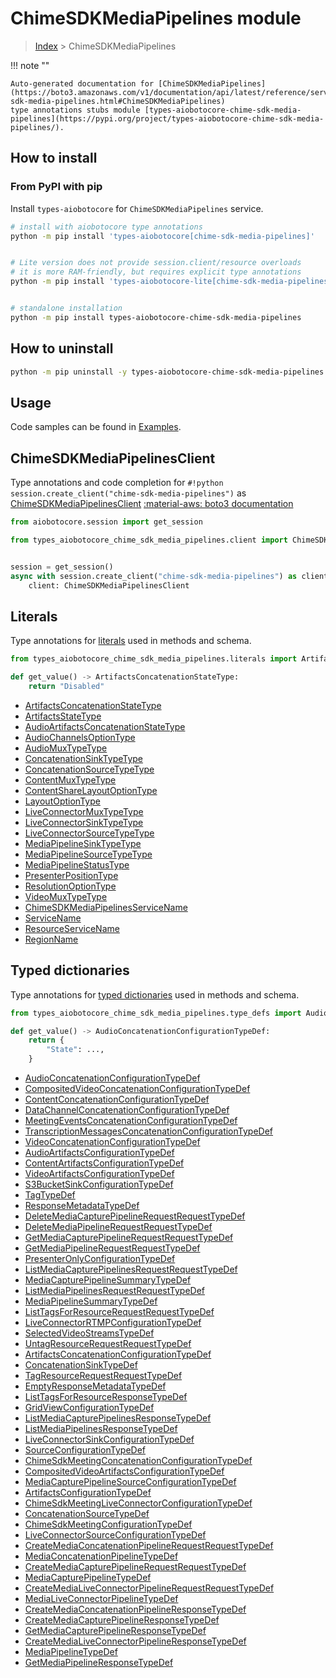 # ChimeSDKMediaPipelines module

> [Index](../README.md) > ChimeSDKMediaPipelines


!!! note ""

    Auto-generated documentation for [ChimeSDKMediaPipelines](https://boto3.amazonaws.com/v1/documentation/api/latest/reference/services/chime-sdk-media-pipelines.html#ChimeSDKMediaPipelines)
    type annotations stubs module [types-aiobotocore-chime-sdk-media-pipelines](https://pypi.org/project/types-aiobotocore-chime-sdk-media-pipelines/).

## How to install



### From PyPI with pip

Install `types-aiobotocore` for `ChimeSDKMediaPipelines` service.

```bash
# install with aiobotocore type annotations
python -m pip install 'types-aiobotocore[chime-sdk-media-pipelines]'


# Lite version does not provide session.client/resource overloads
# it is more RAM-friendly, but requires explicit type annotations
python -m pip install 'types-aiobotocore-lite[chime-sdk-media-pipelines]'


# standalone installation
python -m pip install types-aiobotocore-chime-sdk-media-pipelines
```



## How to uninstall

```bash
python -m pip uninstall -y types-aiobotocore-chime-sdk-media-pipelines
```

## Usage

Code samples can be found in [Examples](./usage.md).

## ChimeSDKMediaPipelinesClient

Type annotations and code completion for  `#!python session.create_client("chime-sdk-media-pipelines")` as [ChimeSDKMediaPipelinesClient](./client.md)
[:material-aws: boto3 documentation](https://boto3.amazonaws.com/v1/documentation/api/latest/reference/services/chime-sdk-media-pipelines.html#ChimeSDKMediaPipelines.Client)

```python title="Usage example"
from aiobotocore.session import get_session

from types_aiobotocore_chime_sdk_media_pipelines.client import ChimeSDKMediaPipelinesClient


session = get_session()
async with session.create_client("chime-sdk-media-pipelines") as client:
    client: ChimeSDKMediaPipelinesClient
```








## Literals

Type annotations for [literals](./literals.md) used in methods and schema.

```python title="Usage example"
from types_aiobotocore_chime_sdk_media_pipelines.literals import ArtifactsConcatenationStateType

def get_value() -> ArtifactsConcatenationStateType:
    return "Disabled"
```

- [ArtifactsConcatenationStateType](./literals.md#artifactsconcatenationstatetype)
- [ArtifactsStateType](./literals.md#artifactsstatetype)
- [AudioArtifactsConcatenationStateType](./literals.md#audioartifactsconcatenationstatetype)
- [AudioChannelsOptionType](./literals.md#audiochannelsoptiontype)
- [AudioMuxTypeType](./literals.md#audiomuxtypetype)
- [ConcatenationSinkTypeType](./literals.md#concatenationsinktypetype)
- [ConcatenationSourceTypeType](./literals.md#concatenationsourcetypetype)
- [ContentMuxTypeType](./literals.md#contentmuxtypetype)
- [ContentShareLayoutOptionType](./literals.md#contentsharelayoutoptiontype)
- [LayoutOptionType](./literals.md#layoutoptiontype)
- [LiveConnectorMuxTypeType](./literals.md#liveconnectormuxtypetype)
- [LiveConnectorSinkTypeType](./literals.md#liveconnectorsinktypetype)
- [LiveConnectorSourceTypeType](./literals.md#liveconnectorsourcetypetype)
- [MediaPipelineSinkTypeType](./literals.md#mediapipelinesinktypetype)
- [MediaPipelineSourceTypeType](./literals.md#mediapipelinesourcetypetype)
- [MediaPipelineStatusType](./literals.md#mediapipelinestatustype)
- [PresenterPositionType](./literals.md#presenterpositiontype)
- [ResolutionOptionType](./literals.md#resolutionoptiontype)
- [VideoMuxTypeType](./literals.md#videomuxtypetype)
- [ChimeSDKMediaPipelinesServiceName](./literals.md#chimesdkmediapipelinesservicename)
- [ServiceName](./literals.md#servicename)
- [ResourceServiceName](./literals.md#resourceservicename)
- [RegionName](./literals.md#regionname)




## Typed dictionaries

Type annotations for [typed dictionaries](./type_defs.md) used in methods and schema.

```python title="Usage example"
from types_aiobotocore_chime_sdk_media_pipelines.type_defs import AudioConcatenationConfigurationTypeDef

def get_value() -> AudioConcatenationConfigurationTypeDef:
    return {
        "State": ...,
    }
```

- [AudioConcatenationConfigurationTypeDef](./type_defs.md#audioconcatenationconfigurationtypedef)
- [CompositedVideoConcatenationConfigurationTypeDef](./type_defs.md#compositedvideoconcatenationconfigurationtypedef)
- [ContentConcatenationConfigurationTypeDef](./type_defs.md#contentconcatenationconfigurationtypedef)
- [DataChannelConcatenationConfigurationTypeDef](./type_defs.md#datachannelconcatenationconfigurationtypedef)
- [MeetingEventsConcatenationConfigurationTypeDef](./type_defs.md#meetingeventsconcatenationconfigurationtypedef)
- [TranscriptionMessagesConcatenationConfigurationTypeDef](./type_defs.md#transcriptionmessagesconcatenationconfigurationtypedef)
- [VideoConcatenationConfigurationTypeDef](./type_defs.md#videoconcatenationconfigurationtypedef)
- [AudioArtifactsConfigurationTypeDef](./type_defs.md#audioartifactsconfigurationtypedef)
- [ContentArtifactsConfigurationTypeDef](./type_defs.md#contentartifactsconfigurationtypedef)
- [VideoArtifactsConfigurationTypeDef](./type_defs.md#videoartifactsconfigurationtypedef)
- [S3BucketSinkConfigurationTypeDef](./type_defs.md#s3bucketsinkconfigurationtypedef)
- [TagTypeDef](./type_defs.md#tagtypedef)
- [ResponseMetadataTypeDef](./type_defs.md#responsemetadatatypedef)
- [DeleteMediaCapturePipelineRequestRequestTypeDef](./type_defs.md#deletemediacapturepipelinerequestrequesttypedef)
- [DeleteMediaPipelineRequestRequestTypeDef](./type_defs.md#deletemediapipelinerequestrequesttypedef)
- [GetMediaCapturePipelineRequestRequestTypeDef](./type_defs.md#getmediacapturepipelinerequestrequesttypedef)
- [GetMediaPipelineRequestRequestTypeDef](./type_defs.md#getmediapipelinerequestrequesttypedef)
- [PresenterOnlyConfigurationTypeDef](./type_defs.md#presenteronlyconfigurationtypedef)
- [ListMediaCapturePipelinesRequestRequestTypeDef](./type_defs.md#listmediacapturepipelinesrequestrequesttypedef)
- [MediaCapturePipelineSummaryTypeDef](./type_defs.md#mediacapturepipelinesummarytypedef)
- [ListMediaPipelinesRequestRequestTypeDef](./type_defs.md#listmediapipelinesrequestrequesttypedef)
- [MediaPipelineSummaryTypeDef](./type_defs.md#mediapipelinesummarytypedef)
- [ListTagsForResourceRequestRequestTypeDef](./type_defs.md#listtagsforresourcerequestrequesttypedef)
- [LiveConnectorRTMPConfigurationTypeDef](./type_defs.md#liveconnectorrtmpconfigurationtypedef)
- [SelectedVideoStreamsTypeDef](./type_defs.md#selectedvideostreamstypedef)
- [UntagResourceRequestRequestTypeDef](./type_defs.md#untagresourcerequestrequesttypedef)
- [ArtifactsConcatenationConfigurationTypeDef](./type_defs.md#artifactsconcatenationconfigurationtypedef)
- [ConcatenationSinkTypeDef](./type_defs.md#concatenationsinktypedef)
- [TagResourceRequestRequestTypeDef](./type_defs.md#tagresourcerequestrequesttypedef)
- [EmptyResponseMetadataTypeDef](./type_defs.md#emptyresponsemetadatatypedef)
- [ListTagsForResourceResponseTypeDef](./type_defs.md#listtagsforresourceresponsetypedef)
- [GridViewConfigurationTypeDef](./type_defs.md#gridviewconfigurationtypedef)
- [ListMediaCapturePipelinesResponseTypeDef](./type_defs.md#listmediacapturepipelinesresponsetypedef)
- [ListMediaPipelinesResponseTypeDef](./type_defs.md#listmediapipelinesresponsetypedef)
- [LiveConnectorSinkConfigurationTypeDef](./type_defs.md#liveconnectorsinkconfigurationtypedef)
- [SourceConfigurationTypeDef](./type_defs.md#sourceconfigurationtypedef)
- [ChimeSdkMeetingConcatenationConfigurationTypeDef](./type_defs.md#chimesdkmeetingconcatenationconfigurationtypedef)
- [CompositedVideoArtifactsConfigurationTypeDef](./type_defs.md#compositedvideoartifactsconfigurationtypedef)
- [MediaCapturePipelineSourceConfigurationTypeDef](./type_defs.md#mediacapturepipelinesourceconfigurationtypedef)
- [ArtifactsConfigurationTypeDef](./type_defs.md#artifactsconfigurationtypedef)
- [ChimeSdkMeetingLiveConnectorConfigurationTypeDef](./type_defs.md#chimesdkmeetingliveconnectorconfigurationtypedef)
- [ConcatenationSourceTypeDef](./type_defs.md#concatenationsourcetypedef)
- [ChimeSdkMeetingConfigurationTypeDef](./type_defs.md#chimesdkmeetingconfigurationtypedef)
- [LiveConnectorSourceConfigurationTypeDef](./type_defs.md#liveconnectorsourceconfigurationtypedef)
- [CreateMediaConcatenationPipelineRequestRequestTypeDef](./type_defs.md#createmediaconcatenationpipelinerequestrequesttypedef)
- [MediaConcatenationPipelineTypeDef](./type_defs.md#mediaconcatenationpipelinetypedef)
- [CreateMediaCapturePipelineRequestRequestTypeDef](./type_defs.md#createmediacapturepipelinerequestrequesttypedef)
- [MediaCapturePipelineTypeDef](./type_defs.md#mediacapturepipelinetypedef)
- [CreateMediaLiveConnectorPipelineRequestRequestTypeDef](./type_defs.md#createmedialiveconnectorpipelinerequestrequesttypedef)
- [MediaLiveConnectorPipelineTypeDef](./type_defs.md#medialiveconnectorpipelinetypedef)
- [CreateMediaConcatenationPipelineResponseTypeDef](./type_defs.md#createmediaconcatenationpipelineresponsetypedef)
- [CreateMediaCapturePipelineResponseTypeDef](./type_defs.md#createmediacapturepipelineresponsetypedef)
- [GetMediaCapturePipelineResponseTypeDef](./type_defs.md#getmediacapturepipelineresponsetypedef)
- [CreateMediaLiveConnectorPipelineResponseTypeDef](./type_defs.md#createmedialiveconnectorpipelineresponsetypedef)
- [MediaPipelineTypeDef](./type_defs.md#mediapipelinetypedef)
- [GetMediaPipelineResponseTypeDef](./type_defs.md#getmediapipelineresponsetypedef)

